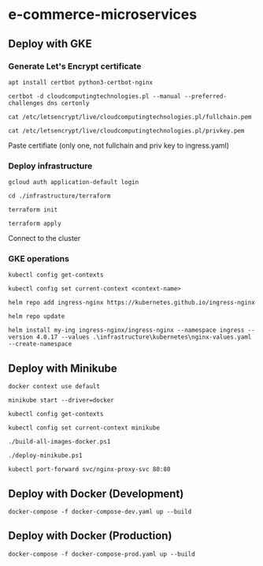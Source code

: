 # e-commerce-microservices

## Deploy with GKE

### Generate Let's Encrypt certificate

```
apt install certbot python3-certbot-nginx
```

```
certbot -d cloudcomputingtechnologies.pl --manual --preferred-challenges dns certonly
```

```
cat /etc/letsencrypt/live/cloudcomputingtechnologies.pl/fullchain.pem
```

```
cat /etc/letsencrypt/live/cloudcomputingtechnologies.pl/privkey.pem
```

Paste certifiate (only one, not fullchain and priv key to ingress.yaml)

### Deploy infrastructure

```
gcloud auth application-default login
```

```
cd ./infrastructure/terraform

```

```
terraform init
```

```
terraform apply
```

Connect to the cluster

### GKE operations

```
kubectl config get-contexts
```

```
kubectl config set current-context <context-name>
```

```
helm repo add ingress-nginx https://kubernetes.github.io/ingress-nginx
```

```
helm repo update
```

```
helm install my-ing ingress-nginx/ingress-nginx --namespace ingress --version 4.0.17 --values .\infrastructure\kubernetes\nginx-values.yaml --create-namespace
```

## Deploy with Minikube

```
docker context use default
```

```
minikube start --driver=docker
```

```
kubectl config get-contexts
```

```
kubectl config set current-context minikube
```

```
./build-all-images-docker.ps1
```

```
./deploy-minikube.ps1
```

```
kubectl port-forward svc/nginx-proxy-svc 80:80
```

## Deploy with Docker (Development)

```
docker-compose -f docker-compose-dev.yaml up --build
```

## Deploy with Docker (Production)

```
docker-compose -f docker-compose-prod.yaml up --build
```
